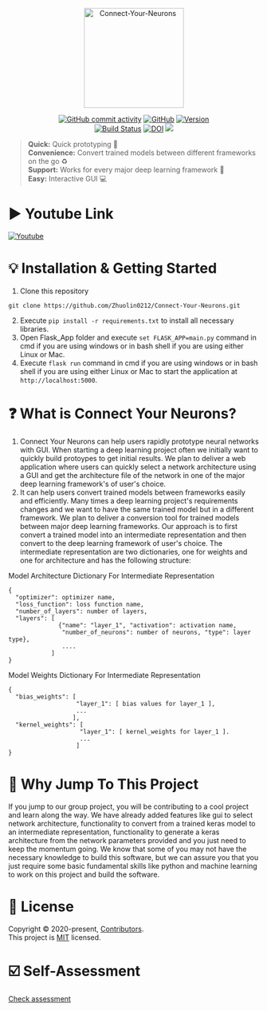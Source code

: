 <p align="center">
  <img
    width="200"
    src="https://raw.githubusercontent.com/Zhuolin0212/Connect-Your-Neurons/master/logo.png"
    alt="Connect-Your-Neurons"
  />
</p>
<p align="center">
  <a href="https://img.shields.io/github/commit-activity/m/Zhuolin0212/Connect-Your-Neurons?style=plastic"
    ><img
      src="https://img.shields.io/github/commit-activity/m/Zhuolin0212/Connect-Your-Neurons?style=plastic"
      alt="GitHub commit activity"
  /></a>
  <a href="https://github.com/Zhuolin0212/Connect-Your-Neurons/blob/master/LICENSE"
    ><img
      src="https://img.shields.io/github/license/Zhuolin0212/Project1?style=plastic"
      alt="GitHub"
  /></a>
  <a href="https://img.shields.io/badge/version-0.01-brightgreen"
    ><img
      src="https://img.shields.io/badge/version-0.01-brightgreen"
      alt="Version"/></a
  ><br />
  <a href="https://travis-ci.org/Zhuolin0212/Connect-Your-Neurons.svg?branch=master)](https://travis-ci.org/Zhuolin0212/Connect-Your-Neurons"
    ><img
      src="https://travis-ci.org/Zhuolin0212/Connect-Your-Neurons.svg?branch=master"
      alt="Build Status"
  /></a>
 <a href="https://doi.org/10.5281/zenodo.4023294"
    ><img 
      src="https://zenodo.org/badge/DOI/10.5281/zenodo.4023294.svg" 
      alt="DOI"
 ></a>
 <a href="https://codecov.io/gh/Zhuolin0212/Connect-Your-Neurons"
    ><img src="https://codecov.io/gh/Zhuolin0212/Connect-Your-Neurons/branch/master/graph/badge.svg" 
 /></a>
</p>


<!-- This is commented out. 

<<<<<<< HEAD
<<<<<<< HEAD
# Connect Your Neurons
=======
>>>>>>> 4875d19dd8a0f9b6c98e38da57ecb78e02f12ba1

=======
# Connect Your Neurons
[comment]: <> (![GitHub commit activity](https://img.shields.io/github/commit-activity/m/Zhuolin0212/Connect-Your-Neurons?style=plastic))
[comment]: <> (![GitHub](https://img.shields.io/github/license/Zhuolin0212/Project1?style=plastic))
[comment]: <> (![Version](https://img.shields.io/badge/version-0.01-brightgreen))
[comment]: <> ([![Build Status](https://travis-ci.org/Zhuolin0212/Connect-Your-Neurons.svg?branch=master)](https://travis-ci.org/Zhuolin0212/Connect-Your-Neurons))
[comment]: <> ([![DOI](https://zenodo.org/badge/DOI/10.5281/zenodo.4023294.svg)](https://doi.org/10.5281/zenodo.4023294))
=======
>>>>>>> 4875d19dd8a0f9b6c98e38da57ecb78e02f12ba1

>>>>>>> 75344f79e9df9c679f180ff7905048137f982ea0  
-->
>**Quick:** Quick prototyping :rocket:  
>**Convenience:** Convert trained models between different frameworks on the go :recycle:  
>**Support:** Works for every major deep learning framework :100:  
>**Easy:** Interactive GUI :computer:  

# ▶</strong> Youtube Link
[![Youtube](http://img.youtube.com/vi/H0h6bSO6XEI/0.jpg)](http://www.youtube.com/watch?v=H0h6bSO6XEI "111")

# 💡 Installation & Getting Started
1) Clone this repository
```
git clone https://github.com/Zhuolin0212/Connect-Your-Neurons.git
```
2) Execute ```pip install -r requirements.txt``` to install all necessary libraries.
3) Open Flask_App folder and execute ```set FLASK_APP=main.py``` command in cmd if you are using windows or in bash shell if you are using either Linux or Mac.
4) Execute ```flask run``` command in cmd if you are using windows or in bash shell if you are using either Linux or Mac to start the application at ```http://localhost:5000```.

# ❓ What is Connect Your Neurons?
1) Connect Your Neurons can help users rapidly prototype neural networks with GUI. When starting a deep learning project often we initially want to quickly build protoypes to get initial results. We plan to deliver a web application where users can quickly select a network architecture using a GUI and get the architecture file of the network in one of the major deep learning framework's of user's choice.
2) It can help users convert trained models between frameworks easily and efficiently. Many times a deep learning project's requirements changes and we want to have the same trained model but in a different framework. We plan to deliver a conversion tool for trained models between major deep learning frameworks. Our approach is to first convert a trained model into an intermediate representation and then convert to the deep learning framework of user's choice. The intermediate representation are two dictionaries, one for weights and one for architecture and has the following structure:

Model Architecture Dictionary For Intermediate Representation 
```
{
  "optimizer": optimizer name,
  "loss_function": loss function name,
  "number_of_layers": number of layers,
  "layers": [
              {"name": "layer_1", "activation": activation name, 
               "number_of_neurons": number of neurons, "type": layer type},
               ....
            ]
}
```

Model Weights Dictionary For Intermediate Representation
```
{
  "bias_weights": [
                   "layer_1": [ bias values for layer_1 ],
                   ...
                  ],
  "kernel_weights": [
                    "layer_1": [ kernel_weights for layer_1 ].
                    ...
                   ]
}
```

# 🙋 Why Jump To This Project
If you jump to our group project, you will be contributing to a cool project and learn along the way. We have already added features like gui to select network architecture, functionality to convert from a trained keras model to an intermediate representation, functionality to generate a keras architecture from the network parameters provided and you just need to keep the momentum going. We know that some of you may not have the necessary knowledge to build this software, but we can assure you that you just require some basic fundamental skills like python and machine learning to work on this project and build the software. 

# 📝 License
Copyright © 2020-present, [Contributors](https://github.com/Zhuolin0212/Connect-Your-Neurons/graphs/contributors).<br>
This project is [MIT](https://github.com/Zhuolin0212/Connect-Your-Neurons/blob/master/LICENSE) licensed.

# :ballot_box_with_check: Self-Assessment 
[Check assessment](https://github.com/Zhuolin0212/Connect-Your-Neurons/blob/master/PROJ1-selfAssessment.md)

